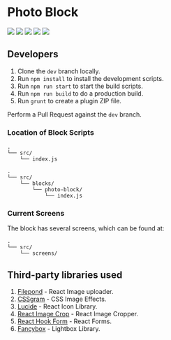 # Photo Block

<img src="https://img.shields.io/badge/node-18.12.1-green" /> <img src="https://img.shields.io/badge/NPM-8.19.2-blue" /> <img src="https://img.shields.io/badge/Webpack-5.74.0-orange" /> <img src="https://img.shields.io/badge/webpack--cli-4.10.0-orange" /> <img src="https://img.shields.io/badge/%40wordpress%2Fscripts-%5E23.3.0-green" />

## Developers

1. Clone the `dev` branch locally.
2. Run `npm install` to install the development scripts.
3. Run `npm run start` to start the build scripts.
4. Run `npm run build` to do a production build.
5. Run `grunt` to create a plugin ZIP file.

Perform a Pull Request against the `dev` branch.

### Location of Block Scripts

```
.
└── src/
    └── index.js
```

```
.
└── src/
    └── blocks/
        └── photo-block/
            └── index.js
```

### Current Screens

The block has several screens, which can be found at:

```
.
└── src/
    └── screens/
```

## Third-party libraries used

1. <a href="https://pqina.nl/filepond/">Filepond<a> - React Image uploader.
2. <a href="https://una.github.io/CSSgram/">CSSgram</a> - CSS Image Effects.
3. <a href="https://lucide.dev/icons">Lucide</a> - React Icon Library.
4. <a href="https://www.npmjs.com/package/react-image-crop">React Image Crop</a> - React Image Cropper.
5. <a href="https://react-hook-form.com/">React Hook Form</a> - React Forms.
6. <a href="https://fancyapps.com/">Fancybox</a> - Lightbox Library.